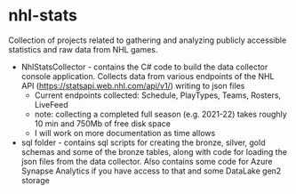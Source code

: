 # nhl-stats
Collection of projects related to gathering and analyzing publicly accessible statistics and raw data from NHL games.

- NhlStatsCollector - contains the C# code to build the data collector console application.  Collects data from various endpoints of the NHL API (https://statsapi.web.nhl.com/api/v1/) writing to json files
  - Current endpoints collected:  Schedule, PlayTypes, Teams, Rosters, LiveFeed 
  - note: collecting a completed full season (e.g. 2021-22) takes roughly 10 min and 750Mb of free disk space
  - I will work on more documentation as time allows
- sql folder - contains sql scripts for creating the bronze, silver, gold schemas and some of the bronze tables, along with code for loading the json files from the data collector.  Also contains some code for Azure Synapse Analytics if you have access to that and some DataLake gen2 storage
